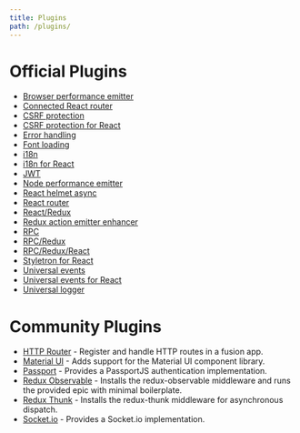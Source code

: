 ```yaml
---
title: Plugins
path: /plugins/
---
```


# Official Plugins

* [Browser performance emitter](/api/fusion-plugin-browser-performance-emitter)
* [Connected React router](/api/fusion-plugin-connected-react-router)
* [CSRF protection](/api/fusion-plugin-csrf-protection)
* [CSRF protection for React](/api/fusion-plugin-csrf-protection-react)
* [Error handling](/api/fusion-plugin-error-handling)
* [Font loading](/api/fusion-plugin-font-loader-react)
* [i18n](/api/fusion-plugin-i18n)
* [i18n for React](/api/fusion-plugin-i18n-react)
* [JWT](/api/fusion-plugin-jwt)
* [Node performance emitter](/api/fusion-plugin-node-performance-emitter)
* [React helmet async](/api/fusion-plugin-react-helmet-async)
* [React router](/api/fusion-plugin-react-router)
* [React/Redux](/api/fusion-plugin-react-redux)
* [Redux action emitter enhancer](/api/fusion-plugin-redux-action-emitter-enhancer)
* [RPC](/api/fusion-plugin-rpc)
* [RPC/Redux](/api/fusion-rpc-redux)
* [RPC/Redux/React](/api/fusion-plugin-rpc-redux-react)
* [Styletron for React](/api/fusion-plugin-styletron-react)
* [Universal events](/api/fusion-plugin-universal-events)
* [Universal events for React](/api/fusion-plugin-universal-events-react)
* [Universal logger](/api/fusion-plugin-universal-logger)

# Community Plugins

* <a target="_blank" href="https://github.com/mrmuhammadali/fusion-plugin-http-router">HTTP Router</a> - Register and handle HTTP routes in a fusion app.
* <a target="_blank" href="https://github.com/IcculusC/fusion-plugin-material-ui">Material UI</a> - Adds support for the Material UI component library.
* <a target="_blank" href="https://github.com/Morphexe/fusion-plugin-passport">Passport</a> - Provides a PassportJS authentication implementation.
* <a target="_blank" href="https://github.com/IcculusC/fusion-plugin-redux-observable">Redux Observable</a> - Installs the redux-observable middleware and runs the provided epic with minimal boilerplate.
* <a target="_blank" href="https://github.com/IcculusC/fusion-plugin-redux-thunk">Redux Thunk</a> - Installs the redux-thunk middleware for asynchronous dispatch.
* <a target="_blank" href="https://github.com/mrmuhammadali/fusion-plugin-socket-io">Socket.io</a> - Provides a Socket.io implementation.
